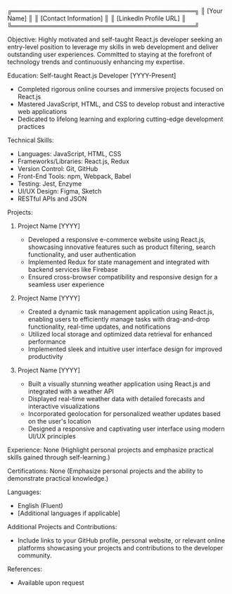 ╔══════════════════════════════════════════╗
║                    [Your Name]                    ║
║             [Contact Information]            ║
║             [LinkedIn Profile URL]             ║
╚══════════════════════════════════════════╝

Objective:
Highly motivated and self-taught React.js developer seeking an entry-level position to leverage my skills in web development and deliver outstanding user experiences. Committed to staying at the forefront of technology trends and continuously enhancing my expertise.

Education:
Self-taught React.js Developer                           [YYYY-Present]
- Completed rigorous online courses and immersive projects focused on React.js
- Mastered JavaScript, HTML, and CSS to develop robust and interactive web applications
- Dedicated to lifelong learning and exploring cutting-edge development practices

Technical Skills:
- Languages: JavaScript, HTML, CSS
- Frameworks/Libraries: React.js, Redux
- Version Control: Git, GitHub
- Front-End Tools: npm, Webpack, Babel
- Testing: Jest, Enzyme
- UI/UX Design: Figma, Sketch
- RESTful APIs and JSON

Projects:
1. Project Name                                       [YYYY]
   - Developed a responsive e-commerce website using React.js, showcasing innovative features such as product filtering, search functionality, and user authentication
   - Implemented Redux for state management and integrated with backend services like Firebase
   - Ensured cross-browser compatibility and responsive design for a seamless user experience

2. Project Name                                       [YYYY]
   - Created a dynamic task management application using React.js, enabling users to efficiently manage tasks with drag-and-drop functionality, real-time updates, and notifications
   - Utilized local storage and optimized data retrieval for enhanced performance
   - Implemented sleek and intuitive user interface design for improved productivity

3. Project Name                                       [YYYY]
   - Built a visually stunning weather application using React.js and integrated with a weather API
   - Displayed real-time weather data with detailed forecasts and interactive visualizations
   - Incorporated geolocation for personalized weather updates based on the user's location
   - Designed a responsive and captivating user interface using modern UI/UX principles

Experience:
None (Highlight personal projects and emphasize practical skills gained through self-learning.)

Certifications:
None (Emphasize personal projects and the ability to demonstrate practical knowledge.)

Languages:
- English (Fluent)
- [Additional languages if applicable]

Additional Projects and Contributions:
- Include links to your GitHub profile, personal website, or relevant online platforms showcasing your projects and contributions to the developer community.

References:
- Available upon request
